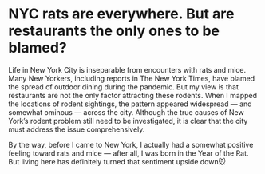 # NYC rats are everywhere. But are restaurants the only ones to be blamed? 

Life in New York City is inseparable from encounters with rats and mice. Many New Yorkers, including reports in The New York Times, have blamed the spread of outdoor dining during the pandemic. But my view is that restaurants are not the only factor attracting these rodents. When I mapped the locations of rodent sightings, the pattern appeared widespread — and somewhat ominous — across the city. Although the true causes of New York’s rodent problem still need to be investigated, it is clear that the city must address the issue comprehensively.

By the way, before I came to New York, I actually had a somewhat positive feeling toward rats and mice — after all, I was born in the Year of the Rat. But living here has definitely turned that sentiment upside down🐭
